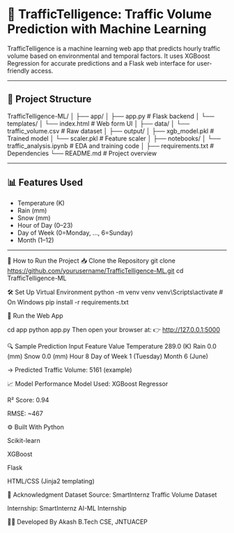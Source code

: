 # 🚦 TrafficTelligence: Traffic Volume Prediction with Machine Learning

TrafficTelligence is a machine learning web app that predicts hourly traffic volume based on environmental and temporal factors. It uses XGBoost Regression for accurate predictions and a Flask web interface for user-friendly access.

---

## 📁 Project Structure

TrafficTelligence-ML/
│
├── app/
│ ├── app.py # Flask backend
│ └── templates/
│ └── index.html # Web form UI
│
├── data/
│ └── traffic_volume.csv # Raw dataset
│
├── output/
│ ├── xgb_model.pkl # Trained model
│ └── scaler.pkl # Feature scaler
│
├── notebooks/
│ └── traffic_analysis.ipynb # EDA and training code
│
├── requirements.txt # Dependencies
└── README.md # Project overview






---

## 📊 Features Used

- Temperature (K)
- Rain (mm)
- Snow (mm)
- Hour of Day (0–23)
- Day of Week (0=Monday, ..., 6=Sunday)
- Month (1–12)

---

🧠 How to Run the Project
📥 Clone the Repository
git clone https://github.com/yourusername/TrafficTelligence-ML.git
cd TrafficTelligence-ML


🛠️ Set Up Virtual Environment
python -m venv venv
venv\Scripts\activate   # On Windows
pip install -r requirements.txt



🚀 Run the Web App

cd app
python app.py
Then open your browser at:
👉 http://127.0.0.1:5000



🔍 Sample Prediction
Input Feature	Value
Temperature	289.0 (K)
Rain	0.0 (mm)
Snow	0.0 (mm)
Hour	8
Day of Week	1 (Tuesday)
Month	6 (June)

→ Predicted Traffic Volume: 5161 (example)

📈 Model Performance
Model Used: XGBoost Regressor

R² Score: 0.94

RMSE: ~467

⚙️ Built With
Python

Scikit-learn

XGBoost

Flask

HTML/CSS (Jinja2 templating)

📌 Acknowledgment
Dataset Source: SmartInternz Traffic Volume Dataset

Internship: SmartInternz AI-ML Internship

👨‍💻 Developed By
Akash
B.Tech CSE, JNTUACEP
